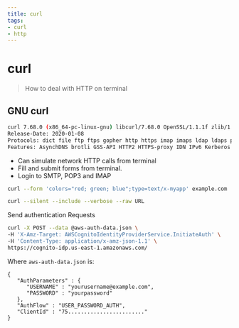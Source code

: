 ```yaml
---
title: curl
tags:
- curl
- http
---
```


# curl

<TagLinks />

> How to deal with HTTP on terminal

## GNU curl

```bash
curl 7.68.0 (x86_64-pc-linux-gnu) libcurl/7.68.0 OpenSSL/1.1.1f zlib/1.2.11 brotli/1.0.7 libidn2/2.2.0 libpsl/0.21.0 (+libidn2/2.2.0) libssh/0.9.3/openssl/zlib nghttp2/1.40.0 librtmp/2.3
Release-Date: 2020-01-08
Protocols: dict file ftp ftps gopher http https imap imaps ldap ldaps pop3 pop3s rtmp rtsp scp sftp smb smbs smtp smtps telnet tftp
Features: AsynchDNS brotli GSS-API HTTP2 HTTPS-proxy IDN IPv6 Kerberos Largefile libz NTLM NTLM_WB PSL SPNEGO SSL TLS-SRP UnixSockets
```

* Can simulate network HTTP calls from terminal
* Fill and submit forms from terminal.
* Login to SMTP, POP3 and IMAP

```bash
curl --form 'colors="red; green; blue";type=text/x-myapp' example.com

curl --silent --include --verbose --raw URL
```

Send authentication Requests

```bash
curl -X POST --data @aws-auth-data.json \
-H 'X-Amz-Target: AWSCognitoIdentityProviderService.InitiateAuth' \
-H 'Content-Type: application/x-amz-json-1.1' \
https://cognito-idp.us-east-1.amazonaws.com/
```

Where `aws-auth-data.json` is:

```
{
   "AuthParameters" : {
      "USERNAME" : "yourusername@example.com",
      "PASSWORD" : "yourpassword"
   },
   "AuthFlow" : "USER_PASSWORD_AUTH",
   "ClientId" : "75........................"
}
```



<Footer />
